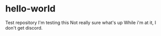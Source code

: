# hello-world
Test repository
I'm testing this
Not really sure what's up
While i'm at it, I don't get discord.
